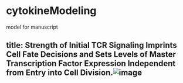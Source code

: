 # cytokineModeling
model for manuscript

## title: Strength of Initial TCR Signaling Imprints Cell Fate Decisions and Sets Levels of Master Transcription Factor Expression Independent from Entry into Cell Division.![image](https://github.com/taushifkhan/cytokineModeling/assets/6235904/611984f7-6749-4fb8-8de1-2ea4d9535a26)
